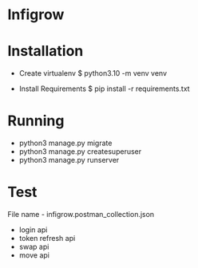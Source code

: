 # Infigrow
# Installation
- Create virtualenv
$ python3.10 -m venv venv

- Install Requirements
 $ pip install -r requirements.txt

# Running
- python3 manage.py migrate
- python3 manage.py createsuperuser
- python3 manage.py runserver

# Test
File name - infigrow.postman_collection.json
- login api
- token refresh api
- swap api
- move api